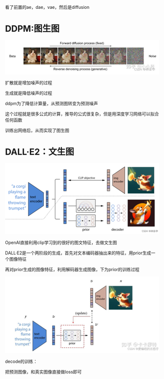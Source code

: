 看了前置的ae，dae，vae，然后是diffusion

# DDPM:图生图

![image-20240619211918886](发展.assets/image-20240619211918886.png)

扩散就是增加噪声的过程

生成就是降低噪声的过程

ddpm为了降低计算量，从预测图转变为预测噪声

这个过程就是很多公式的计算，推导的公式很复杂，但是用深度学习网络可以拟合任何函数

训练出网络后，从而实现了图生图

# DALL·E2：文生图

![image-20240619212852991](发展.assets/image-20240619212852991.png)

OpenAI直接利用clip学习到的很好的图文特征，去做文生图

DALL·E2是一个两阶段的生成，首先对文本编码器抽出来的特征，用prior生成一个图像特征

再对prior生成的图像特征，利用解码器生成图像，下为prior的训练过程

![image-20240619214247119](发展.assets/image-20240619214247119.png)

decode的训练：

把预测图像，和真实图像直接做loss即可

